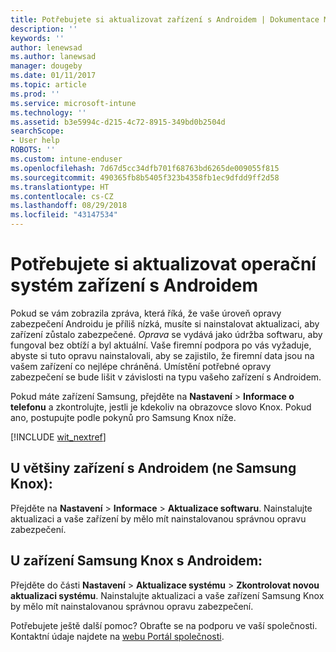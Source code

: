 ```yaml
---
title: Potřebujete si aktualizovat zařízení s Androidem | Dokumentace Microsoftu
description: ''
keywords: ''
author: lenewsad
ms.author: lanewsad
manager: dougeby
ms.date: 01/11/2017
ms.topic: article
ms.prod: ''
ms.service: microsoft-intune
ms.technology: ''
ms.assetid: b3e5994c-d215-4c72-8915-349bd0b2504d
searchScope:
- User help
ROBOTS: ''
ms.custom: intune-enduser
ms.openlocfilehash: 7d67d5cc34dfb701f68763bd6265de009055f815
ms.sourcegitcommit: 490365fb8b5405f323b4358fb1ec9dfdd9ff2d58
ms.translationtype: HT
ms.contentlocale: cs-CZ
ms.lasthandoff: 08/29/2018
ms.locfileid: "43147534"
---
```

# <a name="you-need-to-update-your-android-devices-operating-system"></a>Potřebujete si aktualizovat operační systém zařízení s Androidem

Pokud se vám zobrazila zpráva, která říká, že vaše úroveň opravy zabezpečení Androidu je příliš nízká, musíte si nainstalovat aktualizaci, aby zařízení zůstalo zabezpečené. _Oprava_ se vydává jako údržba softwaru, aby fungoval bez obtíží a byl aktuální. Vaše firemní podpora po vás vyžaduje, abyste si tuto opravu nainstalovali, aby se zajistilo, že firemní data jsou na vašem zařízení co nejlépe chráněná. Umístění potřebné opravy zabezpečení se bude lišit v závislosti na typu vašeho zařízení s Androidem.

Pokud máte zařízení Samsung, přejděte na **Nastavení** > **Informace o telefonu** a zkontrolujte, jestli je kdekoliv na obrazovce slovo Knox. Pokud ano, postupujte podle pokynů pro Samsung Knox níže.

[!INCLUDE [wit_nextref](includes/end-user-os-update-guidance.md)]

## <a name="for-most-android-devices-non-samsung-knox"></a>U většiny zařízení s Androidem (ne Samsung Knox):

Přejděte na **Nastavení** > **Informace** > **Aktualizace softwaru**. Nainstalujte aktualizaci a vaše zařízení by mělo mít nainstalovanou správnou opravu zabezpečení.

## <a name="for-samsung-knox-android-devices"></a>U zařízení Samsung Knox s Androidem:

Přejděte do části **Nastavení** > **Aktualizace systému** > **Zkontrolovat novou aktualizaci systému**. Nainstalujte aktualizaci a vaše zařízení Samsung Knox by mělo mít nainstalovanou správnou opravu zabezpečení.



Potřebujete ještě další pomoc? Obraťte se na podporu ve vaší společnosti. Kontaktní údaje najdete na [webu Portál společnosti](https://go.microsoft.com/fwlink/?linkid=2010980).

